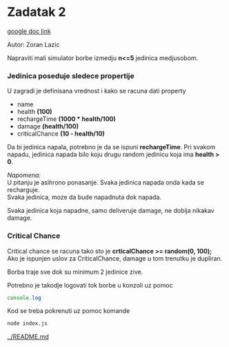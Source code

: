 # Zadatak 2

[google doc link](https://drive.google.com/drive/mobile/folders/1G-AjDUzgRHLCOfUn5rVhHCENW-7PSIBF?usp=sharing)

Autor: Zoran Lazic

Napraviti mali simulator borbe izmedju **n<=5** jedinica medjusobom.

### Jedinica poseduje sledece propertije
U zagradi je definisana vrednost i kako se racuna dati property<br>
- name
- health **(100)**
- rechargeTime **(1000 * health/100)**
- damage **(health/100)**
- criticalChance **(10 - health/10)**

Da bi jedinica napala, potrebno je da se ispuni **rechargeTime**. Pri svakom napadu, jedinica napada bilo koju drugu random jedinicu koja ima **health > 0**.

_Napomena:_<br>
U pitanju je asihrono ponasanje. Svaka jedinica napada onda kada se recharguje.<br>
Svaka jedinica, moze da bude napadnuta dok napada.

Svaka jedinica koja napadne, samo deliveruje damage, ne dobija nikakav damage.


### Critical Chance
Critical chance se racuna tako sto je **crticalChance >=  random(0, 100);**<br>
Ako je ispunjen uslov za CriticalChance, damage u tom trenutku je dupliran.

Borba traje sve dok su minimum 2 jedinice zive.

Potrebno je takodje logovati tok borbe u konzoli uz pomoc
```js
console.log
```

Kod se treba pokrenuti uz pomoc komande

```sh
node index.js
```


[../README.md](../README.md)
